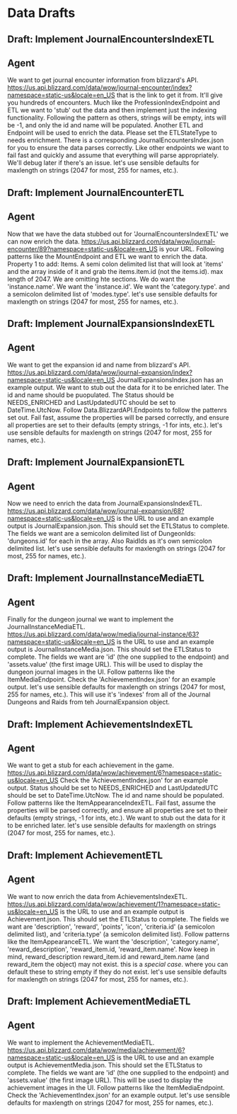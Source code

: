 # Data Drafts

## Draft: Implement JournalEncountersIndexETL
## Agent
We want to get journal encounter information from blizzard's API. https://us.api.blizzard.com/data/wow/journal-encounter/index?namespace=static-us&locale=en_US that is the link to get it from. It'll give you hundreds of encounters. Much like the ProfessionIndexEndpoint and ETL we want to 'stub' out the data and then implement just the indexing functionality. Following the pattern as others, strings will be empty, ints will be -1, and only the id and name will be populated. Another ETL and Endpoint will be used to enrich the data. Please set the ETLStateType to needs enrichment. There is a corresponding JournalEncountersIndex.json for you to ensure the data parses correctly. Like other endpoints we want to fail fast and quickly and assume that everything will parse appropriately. We'll debug later if there's an issue. let's use sensible defaults for maxlength on strings (2047 for most, 255 for names, etc.).

## Draft: Implement JournalEncounterETL
## Agent
Now that we have the data stubbed out for 'JournalEncountersIndexETL' we can now enrich the data. https://us.api.blizzard.com/data/wow/journal-encounter/89?namespace=static-us&locale=en_US is your URL. Following patterns like the MountEndpoint and ETL we want to enrich the data. Property 1 to add: Items. A semi colon delimited list that will look at 'items' and the array inside of it and grab the items.item.id (not the items.id). max length of 2047. We are omitting hte sections. We do want the 'instance.name'. We want the 'instance.id'. We want the 'category.type'. and a semicolon delimited list of 'modes.type'. let's use sensible defaults for maxlength on strings (2047 for most, 255 for names, etc.). 

## Draft: Implement JournalExpansionsIndexETL
## Agent
We want to get the expansion id and name from blizzard's API. https://us.api.blizzard.com/data/wow/journal-expansion/index?namespace=static-us&locale=en_US JournalExpansionsIndex.json has an example output. We want to stub out the data for it to be enriched later. The id and name should be puopulated. The Status should be NEEDS_ENRICHED and LastUpdatedUTC should be set to DateTime.UtcNow. Follow Data.BlizzardAPI.Endpoints to follow the pattenrs set out. Fail fast, assume the properties will be parsed correctly, and ensure all properties are set to their defaults (empty strings, -1 for ints, etc.). let's use sensible defaults for maxlength on strings (2047 for most, 255 for names, etc.).

## Draft: Implement JournalExpansionETL
## Agent
Now we need to enrich the data from JournalExpansionsIndexETL. https://us.api.blizzard.com/data/wow/journal-expansion/68?namespace=static-us&locale=en_US is the URL to use and an example output is JournalExpansion.json. This should set the ETLStatus to complete. The fields we want are a semicolon delimited list of DungeonIds: 'dungeons.id' for each in the array. Also RaidIds as it's own semicolon delimited list. let's use sensible defaults for maxlength on strings (2047 for most, 255 for names, etc.).

## Draft: Implement JournalInstanceMediaETL
## Agent
Finally for the dungeon journal we want to implement the JournalInstanceMediaETL. https://us.api.blizzard.com/data/wow/media/journal-instance/63?namespace=static-us&locale=en_US is the URL to use and an example output is JournalInstanceMedia.json. This should set the ETLStatus to complete. The fields we want are 'id' (the one supplied to the endpoint) and 'assets.value' (the first image URL). This will be used to display the dungeon journal images in the UI. Follow patterns like the ItemMediaEndpoint. Check the 'AchievementIndex.json' for an example output. let's use sensible defaults for maxlength on strings (2047 for most, 255 for names, etc.). This will use it's 'indexes' from all of the Journal Dungeons and Raids from teh JournalExpansion object.

## Draft: Implement AchievementsIndexETL
## Agent
We want to get a stub for each achievement in the game. https://us.api.blizzard.com/data/wow/achievement/6?namespace=static-us&locale=en_US Check the 'AchievementIndex.json' for an example output. Status should be set to NEEDS_ENRICHED and LastUpdatedUTC should be set to DateTime.UtcNow. The id and name should be populated. Follow patterns like the ItemAppearanceIndexETL. Fail fast, assume the properties will be parsed correctly, and ensure all properties are set to their defaults (empty strings, -1 for ints, etc.). We want to stub out the data for it to be enriched later. let's use sensible defaults for maxlength on strings (2047 for most, 255 for names, etc.).

## Draft: Implement AchievementETL
## Agent
We want to now enrich the data from AchievementsIndexETL. https://us.api.blizzard.com/data/wow/achievement/1?namespace=static-us&locale=en_US is the URL to use and an example output is Achievement.json. This should set the ETLStatus to complete. The fields we want are 'description', 'reward', 'points', 'icon', 'criteria.id' (a semicolon delimited list), and 'criteria.type' (a semicolon delimited list). Follow patterns like the ItemAppearanceETL. We want the 'description', 'category.name', 'reward_description', 'reward_item.id, 'reward_item.name'. Now keep in mind, reward_description reward_item.id and reward_item.name (and reward_item the object) may not exist. this is a *special case*. where you can default these to string empty if they do not exist. let's use sensible defaults for maxlength on strings (2047 for most, 255 for names, etc.).

## Draft: Implement AchievementMediaETL
## Agent
We want to implement the AchievementMediaETL. https://us.api.blizzard.com/data/wow/media/achievement/6?namespace=static-us&locale=en_US is the URL to use and an example output is AchievementMedia.json. This should set the ETLStatus to complete. The fields we want are 'id' (the one supplied to the endpoint) and 'assets.value' (the first image URL). This will be used to display the achievement images in the UI. Follow patterns like the ItemMediaEndpoint. Check the 'AchievementIndex.json' for an example output. let's use sensible defaults for maxlength on strings (2047 for most, 255 for names, etc.).
